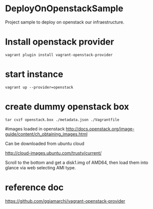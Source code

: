 # DeployOnOpenstackSample
Project sample to deploy on openstack our infraestructure.

# Install openstack provider
    vagrant plugin install vagrant-openstack-provider

# start instance
    vagrant up --provider=openstack
  
# create dummy openstack box
    tar cvzf openstack.box ./metadata.json ./Vagrantfile

#images loaded in openstack
http://docs.openstack.org/image-guide/content/ch_obtaining_images.html

Can be downloaded from ubuntu cloud

http://cloud-images.ubuntu.com/trusty/current/

Scroll to the bottom and get a disk1.img of AMD64, then load them into glance via web selecting AMI type.


# reference doc
https://github.com/ggiamarchi/vagrant-openstack-provider
